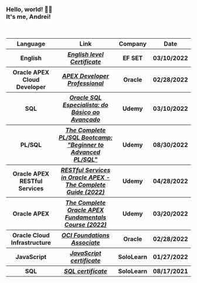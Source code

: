 <h3>Hello, world! 👋🏼
<br/>It's me, Andrei! </h3>
<br/>
<table id="Certificates">
  <tr>
    <th><b>Language</b></th>
    <th><b>Link</b></th>
    <th><b>Company</b></th>
    <th><b>Date</b></th>
  </tr>
  <tr>
    <th>English</th>
    <th><a href="https://efset.org/cert/wP5inj"><i>English level Certificate</i></a></th>
    <th>EF SET</th>
    <th>03/10/2022</th>
  </tr>
  <tr>
    <th>Oracle APEX Cloud Developer</th>
    <th><a href="https://catalog-education.oracle.com/pls/certview/sharebadge?id=F09FA8D39842322C43FE029B369E76C0E1BC14491AFEAB4E591DFE25A3BC4AEC"
          ><i>APEX Developer Professional</i></a></th>
    <th>Oracle</th>
    <th>02/28/2022</th>
  </tr>
  <tr>
    <th>SQL</th>
    <th><a href="https://www.udemy.com/certificate/UC-051d8fe6-2275-4028-a89e-5fb4062d9e2d/"><i>Oracle SQL Especialista: do Básico ao Avançado</i></a></th>
    <th>Udemy</th>
    <th>03/10/2022</th>
  </tr>
  <tr>
    <th>PL/SQL</th>
    <th><a href="https://www.udemy.com/certificate/UC-d3222b72-1a43-4bb0-8f6e-ae5d884d0532/"><i>The Complete PL/SQL Bootcamp: "Beginner to Advanced PL/SQL"</i></a></th>
    <th>Udemy</th>
    <th>08/30/2022</th>
  </tr>
  <tr>
    <th>Oracle APEX RESTful Services</th>
    <th><a href="https://www.udemy.com/certificate/UC-5d2a96f3-e484-4a5b-aa00-ab95b919c4d3/"><i>RESTful Services in Oracle APEX - The Complete Guide (2022)</i></a></th>
    <th>Udemy</th>
    <th>04/28/2022</th>
  </tr>
  <tr>
    <th>Oracle APEX</th>
    <th><a href="https://www.udemy.com/certificate/UC-1c3f572f-fe54-4b47-b303-a9a8e3cae858/"><i>The Complete Oracle APEX Fundamentals Course (2022)</i></a></th>
    <th>Udemy</th>
    <th>03/20/2022</th>
  </tr>
  <tr>
    <th>Oracle Cloud Infrastructure</th>
    <th><a href="https://catalog-education.oracle.com/pls/certview/sharebadge?id=37FECE4484AA772FDF31AE465BB5B03F00E840632FFBDA068A67E9E6F1E91586"
          ><i>OCI Foundations Associate</i></a></th>
    <th>Oracle</th>
    <th>02/28/2022</th>
  </tr>
  <tr>
    <th>JavaScript</th>
    <th><a href="https://www.sololearn.com/certificates/course/en/23005508/1024/landscape/png"><i>JavaScript certificate</i></a></th>
    <th>SoloLearn</th>
    <th>01/27/2022</th>
  </tr>
  <tr>
    <th>SQL</th>
    <th><a href="https://www.sololearn.com/certificates/course/en/23005508/1060/landscape/png"><i>SQL certificate</i></a></th>
    <th>SoloLearn</th>
    <th>08/17/2021</th>
  </tr>

</table>  
<!--
**andreiluizf/andreiluizf** is a ✨ _special_ ✨ repository because its `README.md` (this file) appears on your GitHub profile.

Here are some ideas to get you started:

- 🔭 I’m currently working on ...
- 🌱 I’m currently learning ...
- 👯 I’m looking to collaborate on ...
- 🤔 I’m looking for help with ...
- 💬 Ask me about ...
- 📫 How to reach me: ...
- 😄 Pronouns: ...
- ⚡ Fun fact: ...
-->
